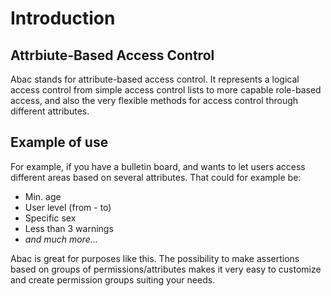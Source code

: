 # Introduction

## Attrbiute-Based Access Control

Abac stands for attribute-based access control. It represents a logical access control from simple access control lists to more capable role-based access, and also the very flexible methods for access control through different attributes.

## Example of use

For example, if you have a bulletin board, and wants to let users access different areas based on several attributes. That could for example be:

* Min. age
* User level (from - to)
* Specific sex
* Less than 3 warnings
* _and much more..._

Abac is great for purposes like this. The possibility to make assertions based on groups of permissions/attributes makes it very easy to customize and create permission groups suiting your needs.